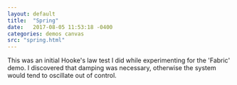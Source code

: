 ```yaml
---
layout: default
title:  "Spring"
date:   2017-08-05 11:53:18 -0400
categories: demos canvas
src: "spring.html"
---
```


This was an initial Hooke's law test I did while experimenting for the 'Fabric' demo. I discovered that damping was necessary, otherwise the system would tend to oscillate out of control.
